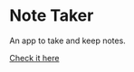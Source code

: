 # Note Taker
 An app to take and keep notes.

  [Check it here]( https://vittokm.github.io/note-taker/)
